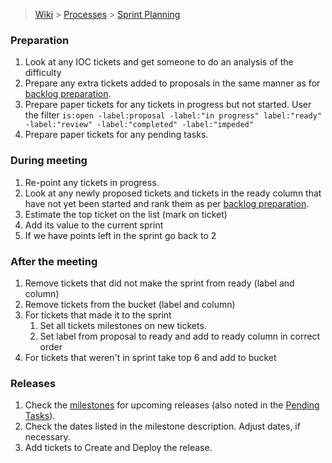 > [Wiki](Home) > [Processes](Processes) > [Sprint Planning](Sprint-Planning)

### Preparation

1. Look at any IOC tickets and get someone to do an analysis of the difficulty
1. Prepare any extra tickets added to proposals in the same manner as for [backlog preparation](Backlog-Preparation).
1. Prepare paper tickets for any tickets in progress but not started. User the filter `is:open -label:proposal -label:"in progress" label:"ready" -label:"review" -label:"completed" -label:"impeded"`
1. Prepare paper tickets for any pending tasks.

### During meeting

1. Re-point any tickets in progress.
1. Look at any newly proposed tickets and tickets in the ready column that have not yet been started and rank them as per [backlog preparation](Backlog-Preparation).
2. Estimate the top ticket on the list (mark on ticket)
3. Add its value to the current sprint
4. If we have points left in the sprint go back to 2

### After the meeting

1. Remove tickets that did not make the sprint from ready (label and column)
1. Remove tickets from the bucket (label and column)
1. For tickets that made it to the sprint
    1. Set all tickets milestones on new tickets.
    1. Set label from proposal to ready and add to ready column in correct order
1. For tickets that weren't in sprint take top 6 and add to bucket

### Releases

1. Check the [milestones](https://github.com/ISISComputingGroup/IBEX/milestones) for upcoming releases (also noted in the [Pending Tasks](https://github.com/ISISComputingGroup/IBEX/wiki/Pending-Tasks)).
1. Check the dates listed in the milestone description.  Adjust dates, if necessary.
1. Add tickets to Create and Deploy the release.
